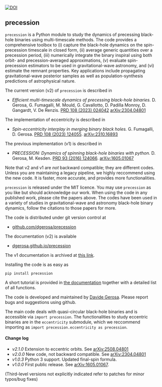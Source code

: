 
[![DOI](https://zenodo.org/badge/46057982.svg)](https://zenodo.org/badge/latestdoi/46057982)

## precession

`precession` is a Python module to study the dynamics of precessing black-hole binaries using multi-timescale methods. The code provides a comprehensive toolbox to (i) capture the black-hole dynamics on the spin-precession timescale in closed form, (ii) average generic quantities over a precession period, (iii) numerically integrate the binary inspiral using both orbit- and precession-averaged approximations, (v) evaluate spin-precession estimators to be used in gravitational-wave astronomy, and (vi) estimate the remnant properties. Key applications include propagating gravitational-wave posterior samples as well as population-synthesis predictions of astrophysical nature.

The current version (v2) of `precession` is described in 
- *Efficient multi-timescale dynamics of precessing black-hole binaries.*
D. Gerosa, G. Fumagalli, M. Mould, G. Cavallotto, D. Padilla Monroy, D. Gangardt, V. De Renzis.
[PRD 108 (2023) 024042](https://journals.aps.org/prd/abstract/10.1103/PhysRevD.108.024042)
[arXiv:2304.04801](https://arxiv.org/abs/2304.04801)

The implementation of eccentricity is described in
- *Spin-eccentricity interplay in merging binary black holes.*
G. Fumagalli, D. Gerosa.
[PRD 108 (2023) 124055](https://journals.aps.org/prd/abstract/10.1103/PhysRevD.108.124055).
[arXiv:2310.16893](https://arxiv.org/abs/2310.16893)

The previous implementation (v1) is described in
- *PRECESSION: Dynamics of spinning black-hole binaries with python.*
D. Gerosa, M. Kesden.
[PRD 93 (2016) 124066](http://journals.aps.org/prd/abstract/10.1103/PhysRevD.93.124066).
[arXiv:1605.01067](https://arxiv.org/abs/1605.01067)

Note that v2 and v1 are *not* backward compatible; they are different codes. Unless you are maintaining a legacy pipeline, we highly reccommend using the new code. It is faster, more accurate, and provides more functionalities. 

`precession` is released under the MIT licence. You may use `precession` as you like but should acknowledge our work. When using the code in any published work, please cite the papers above. The codes have been used in a variety of studies in gravitational-wave and astronomy black-hole binary dynamics, follow the citations to those papers for more. 

The code is distributed under git version control at
- [github.com/dgerosa/precession](https://github.com/dgerosa/precession)

The documentation (v2) is available 
- [dgerosa.github.io/precession](https://dgerosa.github.io/precession)

The v1 documentation is archived at [this link](https://htmlpreview.github.io/?https://github.com/dgerosa/precession/blob/precession_v1/docs/index.html).

Installing the code is as easy as

    pip install precession

A short tutorial is provided in [the documentation](https://dgerosa.github.io/precession) together with a detailed list of all functions.

The code is developed and maintained by [Davide Gerosa](www.davidegerosa.com). Please report bugs and suggestions using github.


The main code deals with quasi-circular black-hole binaries and is accessible via `import precession`. The functionalities to study eccentric binaries are in the `eccentricity` submodule, which we reccommend importing as `import precession.eccentricity as precession`.   

#### Change log
- *v2.1.0* Extension to eccentric orbits. See [arXiv:2508.04801](https://arxiv.org/abs/2304.04801)
- *v2.0.0* New code, not backward compatible. See [arXiv:2304.04801](https://arxiv.org/abs/2304.04801)
- *v1.0.3* Python 3 support. Updated final-spin formula.
- *v1.0.0* First public release. See [arXiv:1605.01067](https://arxiv.org/abs/1605.01067).

(Third-level versions not explicitly indicated refer to patches for minor typos/bug fixes) 



